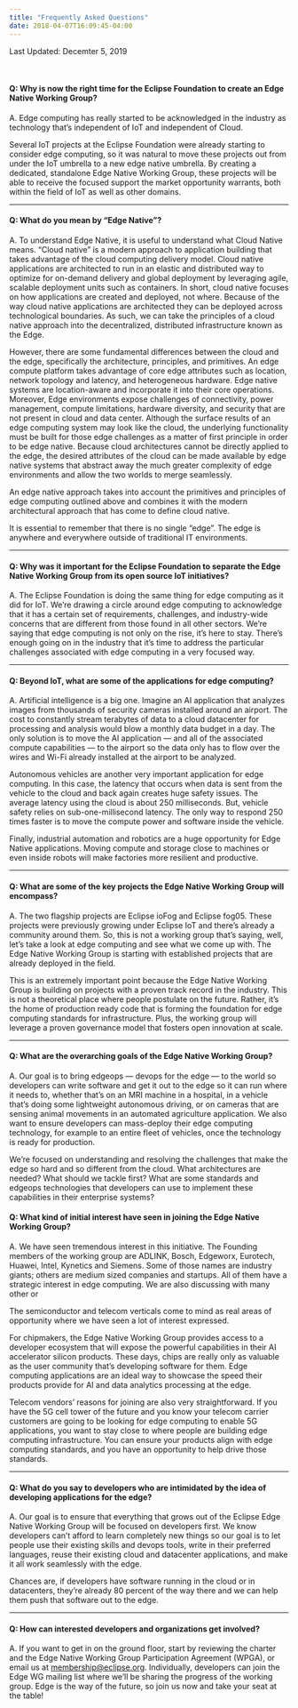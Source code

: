 ```yaml
---
title: "Frequently Asked Questions"
date: 2018-04-07T16:09:45-04:00
---
```


Last Updated: Decemter 5, 2019

<br/>

#### Q: Why is now the right time for the Eclipse Foundation to create an Edge Native Working Group?
A. Edge computing has really started to be acknowledged in the industry as technology that’s independent of IoT and independent of Cloud.

Several IoT projects at the Eclipse Foundation were already starting to consider edge computing, so it was natural to move these projects out from under the IoT umbrella to a new edge native umbrella. By creating a dedicated, standalone Edge Native Working Group, these projects will be able to receive the focused support the market opportunity warrants, both within the field of IoT as well as other domains. 

---

#### Q: What do you mean by “Edge Native”?
A. To understand Edge Native, it is useful to understand what Cloud Native means. “Cloud native” is a modern approach to application building that takes advantage of the cloud computing delivery model. Cloud native applications are architected to run in an elastic and distributed way to optimize for on-demand delivery and global deployment by leveraging agile, scalable deployment units such as containers. In short, cloud native focuses on how applications are created and deployed, not where. Because of the way cloud native applications are architected they can be deployed across technological boundaries. As such, we can take the principles of a cloud native approach into the decentralized, distributed infrastructure known as the Edge. 

However, there are some fundamental differences between the cloud and the edge, specifically the architecture, principles, and primitives. An edge compute platform takes advantage of core edge attributes such as location, network topology and latency, and heterogeneous hardware. Edge native systems are location-aware and incorporate it into their core operations. Moreover, Edge environments expose challenges of connectivity, power management, compute limitations, hardware diversity, and security that are not present in cloud and data center. Although the surface results of an edge computing system may look like the cloud, the underlying functionality must be built for those edge challenges as a matter of first principle in order to be edge native. Because cloud architectures cannot be directly applied to the edge, the desired attributes of the cloud can be made available by edge native systems that abstract away the much greater complexity of edge environments and allow the two worlds to merge seamlessly.

An edge native approach takes into account the primitives and principles of edge computing outlined above and combines it with the modern architectural approach that has come to define cloud native.

It is essential to remember that there is no single “edge”. The edge is anywhere and everywhere outside of traditional IT environments. 

---

#### Q: Why was it important for the Eclipse Foundation to separate the Edge Native Working Group from its open source IoT initiatives?
A. The Eclipse Foundation is doing the same thing for edge computing as it did for IoT. We’re drawing a circle around edge computing to acknowledge that it has a certain set of requirements, challenges, and industry-wide concerns that are different from those found in all other sectors. We’re saying that edge computing is not only on the rise, it’s here to stay. There’s enough going on in the industry that it’s time to address the particular challenges associated with edge computing in a very focused way. 

---

#### Q: Beyond IoT, what are some of the applications for edge computing?
A. Artificial intelligence is a big one. Imagine an AI application that analyzes images from thousands of security cameras installed around an airport. The cost to constantly stream terabytes of data to a cloud datacenter for processing and analysis would blow a monthly data budget in a day. The only solution is to move the AI application — and all of the associated compute capabilities — to the airport so the data only has to flow over the wires and Wi-Fi already installed at the airport to be analyzed.

Autonomous vehicles are another very important application for edge computing. In this case, the latency that occurs when data is sent from the vehicle to the cloud and back again creates huge safety issues. The average latency using the cloud is about 250 milliseconds. But, vehicle safety relies on sub-one-millisecond latency. The only way to respond 250 times faster is to move the compute power and software inside the vehicle.

Finally, industrial automation and robotics are a huge opportunity for Edge Native applications. Moving compute and storage close to machines or even inside robots will make factories more resilient and productive.

---

#### Q: What are some of the key projects the Edge Native Working Group will encompass?
A. The two flagship projects are Eclipse ioFog and Eclipse fog05. These projects were previously growing under Eclipse IoT and there’s already a community around them. So, this is not a working group that’s saying, well, let’s take a look at edge computing and see what we come up with. The Edge Native Working Group is starting with established projects that are already deployed in the field.

This is an extremely important point because the Edge Native Working Group is building on projects with a proven track record in the industry. This is not a theoretical place where people postulate on the future. Rather, it’s the home of production ready code that is forming the foundation for edge computing standards for infrastructure. Plus, the working group will leverage a proven governance model that fosters open innovation at scale.

---

#### Q: What are the overarching goals of the Edge Native Working Group?
A. Our goal is to bring edgeops — devops for the edge — to the world so developers can write software and get it out to the edge so it can run where it needs to, whether that’s on an MRI machine in a hospital, in a vehicle that’s doing some lightweight autonomous driving, or on cameras that are sensing animal movements in an automated agriculture application. We also want to ensure developers can mass-deploy their edge computing technology, for example to an entire fleet of vehicles, once the technology is ready for production.

We’re focused on understanding and resolving the challenges that make the edge so hard and so different from the cloud. What architectures are needed? What should we tackle first? What are some standards and edgeops technologies that developers can use to implement these capabilities in their enterprise systems?

#### Q: What kind of initial interest have seen in joining the Edge Native Working Group?
A. We have seen tremendous interest in this initiative. The Founding members of the working group are ADLINK, Bosch, Edgeworx, Eurotech, Huawei, Intel, Kynetics and Siemens. Some of those names are industry giants; others are medium sized companies and startups. All of them have a strategic interest in edge computing. We are also discussing with many other or

The semiconductor and telecom verticals come to mind as real areas of opportunity where we have seen a lot of interest expressed. 

For chipmakers, the Edge Native Working Group provides access to a developer ecosystem that will expose the powerful capabilities in their AI accelerator silicon products. These days, chips are really only as valuable as the user community that’s developing software for them. Edge computing applications are an ideal way to showcase the speed their products provide for AI and data analytics processing at the edge. 

Telecom vendors’ reasons for joining are also very straightforward. If you have the 5G cell tower of the future and you know your telecom carrier customers are going to be looking for edge computing to enable 5G applications, you want to stay close to where people are building edge computing infrastructure. You can ensure your products align with edge computing standards, and you have an opportunity to help drive those standards.

---

#### Q: What do you say to developers who are intimidated by the idea of developing applications for the edge? 
A. Our goal is to ensure that everything  that grows out of the Eclipse Edge Native Working Group will be focused on developers first. We know developers can’t afford to learn completely new things so our goal is to let people use their existing skills and devops tools, write in their preferred languages, reuse their existing cloud and datacenter applications, and make it all work seamlessly with the edge.

Chances are, if developers have software running in the cloud or in datacenters, they’re already 80 percent of the way there and we can help them push that software out to the edge.

---

#### Q: How can interested developers and organizations get involved?
A. If you want to get in on the ground floor, start by reviewing the charter and the Edge Native Working Group Participation Agreement (WPGA), or email us at membership@eclipse.org. Individually, developers can join the Edge WG mailing list where we’ll be sharing the progress of the working group. Edge is the way of the future, so join us now and take your seat at the table!
